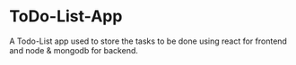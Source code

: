 # ToDo-List-App
A Todo-List app used to store the tasks to be done using react for frontend and node &amp; mongodb for backend.
